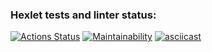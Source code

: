 ### Hexlet tests and linter status:
[![Actions Status](https://github.com/jstSashas/frontend-project-44/workflows/hexlet-check/badge.svg)](https://github.com/jstSashas/frontend-project-44/actions)
[![Maintainability](https://api.codeclimate.com/v1/badges/442b28d19c5ca77ddcb0/maintainability)](https://codeclimate.com/github/jstSashas/frontend-project-44/maintainability)
[![asciicast](https://asciinema.org/a/PqFLWCXtykjcjIF4fubroMQpO.svg)](https://asciinema.org/a/PqFLWCXtykjcjIF4fubroMQpO)
